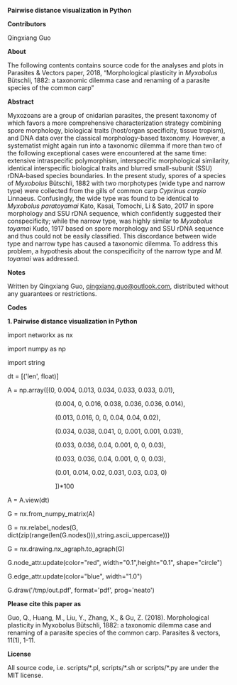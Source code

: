 **Pairwise distance visualization in Python**

**Contributors**

Qingxiang Guo

**About**

The following contents contains source code for the analyses and plots in Parasites & Vectors paper, 2018, “Morphological plasticity in *Myxobolus* Bütschli, 1882: a taxonomic dilemma case and renaming of a parasite species of the common carp”

**Abstract**

Myxozoans are a group of cnidarian parasites, the present taxonomy of which favors a more comprehensive characterization strategy combining spore morphology, biological traits (host/organ specificity, tissue tropism), and DNA data over the classical morphology-based taxonomy. However, a systematist might again run into a taxonomic dilemma if more than two of the following exceptional cases were encountered at the same time: extensive intraspecific polymorphism, interspecific morphological similarity, identical interspecific biological traits and blurred small-subunit (SSU) rDNA-based species boundaries. In the present study, spores of a species of *Myxobolus* Bütschli, 1882 with two morphotypes (wide type and narrow type) were collected from the gills of common carp *Cyprinus carpio* Linnaeus. Confusingly, the wide type was found to be identical to *Myxobolus paratoyamai* Kato, Kasai, Tomochi, Li & Sato, 2017 in spore morphology and SSU rDNA sequence, which confidently suggested their conspecificity; while the narrow type, was highly similar to *Myxobolus toyamai* Kudo, 1917 based on spore morphology and SSU rDNA sequence and thus could not be easily classified. This discordance between wide type and narrow type has caused a taxonomic dilemma. To address this problem, a hypothesis about the conspecificity of the narrow type and *M. toyamai* was addressed.

**Notes**

Written by Qingxiang Guo, qingxiang.guo@outlook.com, distributed without any guarantees or restrictions.

**Codes**

**1. Pairwise distance visualization in Python**

import networkx as nx

import numpy as np

import string

dt = [('len', float)]

A = np.array([(0, 0.004, 0.013, 0.034, 0.033, 0.033, 0.01),

`               `(0.004, 0, 0.016, 0.038, 0.036, 0.036, 0.014),

`               `(0.013, 0.016, 0, 0, 0.04, 0.04, 0.02),

`               `(0.034, 0.038, 0.041, 0, 0.001, 0.001, 0.031),

`               `(0.033, 0.036, 0.04, 0.001, 0, 0, 0.03),

`               `(0.033, 0.036, 0.04, 0.001, 0, 0, 0.03),

`               `(0.01, 0.014, 0.02, 0.031, 0.03, 0.03, 0)

`               `])\*100

A = A.view(dt)

G = nx.from\_numpy\_matrix(A)

G = nx.relabel\_nodes(G, dict(zip(range(len(G.nodes())),string.ascii\_uppercase)))

G = nx.drawing.nx\_agraph.to\_agraph(G)

G.node\_attr.update(color="red", width="0.1",height="0.1",  shape="circle")

G.edge\_attr.update(color="blue", width="1.0")

G.draw('/tmp/out.pdf', format='pdf', prog='neato')

**Please cite this paper as**

Guo, Q., Huang, M., Liu, Y., Zhang, X., & Gu, Z. (2018). Morphological plasticity in Myxobolus Bütschli, 1882: a taxonomic dilemma case and renaming of a parasite species of the common carp. Parasites & vectors, 11(1), 1-11. 

**License**

All source code, i.e. scripts/\*.pl, scripts/\*.sh or scripts/\*.py are under the MIT license.
